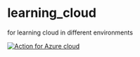 # learning_cloud
for learning cloud in different environments

[![Action for Azure cloud](https://github.com/Mehradtavana/learning_cloud/actions/workflows/azure_cloud.yml/badge.svg)](https://github.com/Mehradtavana/learning_cloud/actions/workflows/azure_cloud.yml)
